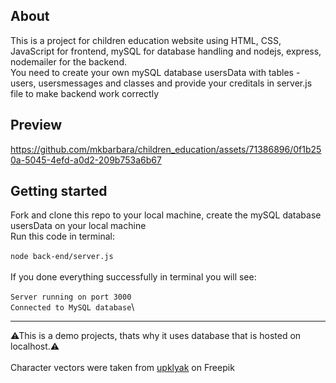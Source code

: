 ## About

This is a project for children education website using HTML, CSS, JavaScript for frontend, mySQL for database handling and nodejs, express, nodemailer for the backend.\
You need to create your own mySQL database usersData with tables - users, usersmessages and classes and provide your creditals in server.js file to make backend work correctly

## Preview

https://github.com/mkbarbara/children_education/assets/71386896/0f1b250a-5045-4efd-a0d2-209b753a6b67

## Getting started

Fork and clone this repo to your local machine, create the mySQL database usersData on your local machine\
Run this code in terminal:\
\
`node back-end/server.js`\
\
If you done everything successfully in terminal you will see:\
\
`Server running on port 3000`\
`Connected to MySQL database`\

---
⚠This is a demo projects, thats why it uses database that is hosted on localhost.⚠\
\
Character vectors were taken from <a href="https://ru.freepik.com/free-vector/people-reading-books-in-club-home-or-library-set_29084634.htm#query=%D0%BF%D0%B5%D1%80%D1%81%D0%BE%D0%BD%D0%B0%D0%B6%D0%B8%20%D1%83%D1%87%D0%B5%D0%B1%D0%B0&position=28&from_view=search&track=ais">upklyak</a> on Freepik
